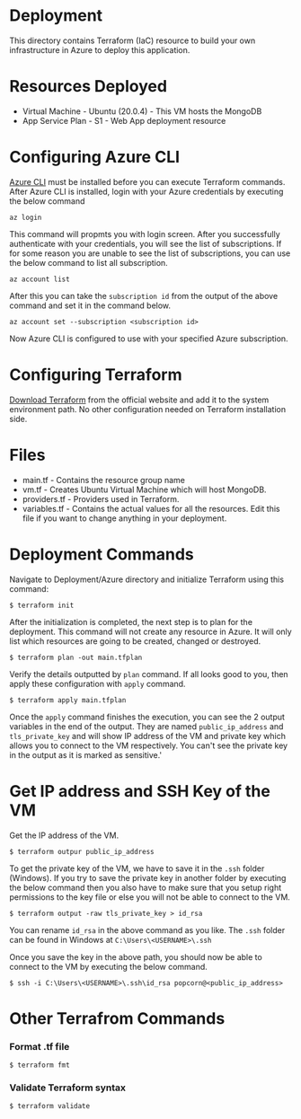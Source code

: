 # Deployment

This directory contains Terraform (IaC) resource to build your own infrastructure in Azure to deploy this application.

# Resources Deployed
- Virtual Machine - Ubuntu (20.0.4) - This VM hosts the MongoDB
- App Service Plan - S1 - Web App deployment resource

# Configuring Azure CLI
[Azure CLI](https://learn.microsoft.com/en-us/cli/azure/install-azure-cli) must be installed before you can execute Terraform commands. After Azure CLI is installed, login with your Azure credentials by executing the below command

```shell
az login
```

This command will propmts you with login screen. After you successfully authenticate with your credentials, you will see the list of subscriptions. If for some reason you 
are unable to see the list of subscriptions, you can use the below command to list all subscription. 

```shell
az account list
```

After this you can take the `subscription id` from the output of the above command and set it in the command below.

```shell
az account set --subscription <subscription id>
```

Now Azure CLI is configured to use with your specified Azure subscription.

# Configuring Terraform
[Download Terraform](https://www.terraform.io/downloads) from the official website and add it to the system environment path. No other configuration needed on Terraform installation side. 

# Files
- main.tf - Contains the resource group name
- vm.tf - Creates Ubuntu Virtual Machine which will host MongoDB.
- providers.tf - Providers used in Terraform.
- variables.tf - Contains the actual values for all the resources. Edit this file if you want to change anything in your deployment.

# Deployment Commands
Navigate to Deployment/Azure directory and initialize Terraform using this command:

```shell
$ terraform init
```

After the initialization is completed, the next step is to plan for the deployment. This command will not create any resource in Azure. It will only list which resources are going to be created, changed or destroyed.

```shell
$ terraform plan -out main.tfplan
```

Verify the details outputted by `plan` command. If all looks good to you, then apply these configuration with `apply` command.

```shell
$ terraform apply main.tfplan
```

Once the `apply` command finishes the execution, you can see the 2 output variables in the end of the output. They are named `public_ip_address` and `tls_private_key` and will show IP address of the VM and private key which allows you to connect to the VM respectively.
You can't see the private key in the output as it is marked as sensitive.'

# Get IP address and SSH Key of the VM

Get the IP address of the VM.
```shell
$ terraform outpur public_ip_address
```

To get the private key of the VM, we have to save it in the `.ssh` folder (Windows). If you try to save the private key in another folder by executing the below command then you also have to make sure that you setup right permissions to the key file or else you will not be able to connect to the VM.
```shell
$ terraform output -raw tls_private_key > id_rsa
```

You can rename `id_rsa` in the above command as you like. The `.ssh` folder can be found in Windows at `C:\Users\<USERNAME>\.ssh`

Once you save the key in the above path, you should now be able to connect to the VM by executing the below command.

```shell
$ ssh -i C:\Users\<USERNAME>\.ssh\id_rsa popcorn@<public_ip_address>
```

# Other Terrafrom Commands

### Format .tf file
```shell
$ terraform fmt
```

### Validate Terraform syntax
```shell
$ terraform validate
```

